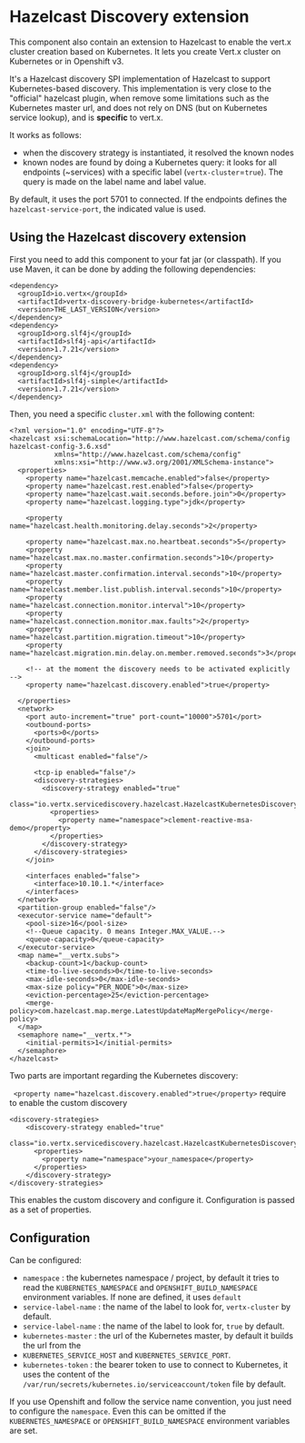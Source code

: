 # Hazelcast Discovery extension

This component also contain an extension to Hazelcast to enable the vert.x cluster creation based on Kubernetes. It
lets you create Vert.x cluster on Kubernetes or in Openshift v3.

It's a Hazelcast discovery SPI implementation of Hazelcast to support Kubernetes-based discovery. This implementation
is very close to the "official" hazelcast plugin, when remove some limitations such as the Kubernetes master url, and
does not rely on DNS (but on Kubernetes service lookup), and is **specific** to vert.x.

It works as follows:

* when the discovery strategy is instantiated, it resolved the known nodes
* known nodes are found by doing a Kubernetes query: it looks for all endpoints (~services) with a specific label
(`vertx-cluster`=`true`). The query is made on the label name and label value.

By default, it uses the port 5701 to connected. If the endpoints defines the `hazelcast-service-port`, the indicated
value is used.

## Using the Hazelcast discovery extension

First you need to add this component to your fat jar (or classpath). If you use Maven, it can be done by adding the
following dependencies:

```
<dependency>
  <groupId>io.vertx</groupId>
  <artifactId>vertx-discovery-bridge-kubernetes</artifactId>
  <version>THE_LAST_VERSION</version>
</dependency>
<dependency>
  <groupId>org.slf4j</groupId>
  <artifactId>slf4j-api</artifactId>
  <version>1.7.21</version>
</dependency>
<dependency>
  <groupId>org.slf4j</groupId>
  <artifactId>slf4j-simple</artifactId>
  <version>1.7.21</version>
</dependency>
```

Then, you need a specific `cluster.xml` with the following content:

```
<?xml version="1.0" encoding="UTF-8"?>
<hazelcast xsi:schemaLocation="http://www.hazelcast.com/schema/config hazelcast-config-3.6.xsd"
           xmlns="http://www.hazelcast.com/schema/config"
           xmlns:xsi="http://www.w3.org/2001/XMLSchema-instance">
  <properties>
    <property name="hazelcast.memcache.enabled">false</property>
    <property name="hazelcast.rest.enabled">false</property>
    <property name="hazelcast.wait.seconds.before.join">0</property>
    <property name="hazelcast.logging.type">jdk</property>

    <property name="hazelcast.health.monitoring.delay.seconds">2</property>

    <property name="hazelcast.max.no.heartbeat.seconds">5</property>
    <property name="hazelcast.max.no.master.confirmation.seconds">10</property>
    <property name="hazelcast.master.confirmation.interval.seconds">10</property>
    <property name="hazelcast.member.list.publish.interval.seconds">10</property>
    <property name="hazelcast.connection.monitor.interval">10</property>
    <property name="hazelcast.connection.monitor.max.faults">2</property>
    <property name="hazelcast.partition.migration.timeout">10</property>
    <property name="hazelcast.migration.min.delay.on.member.removed.seconds">3</property>

    <!-- at the moment the discovery needs to be activated explicitly -->
    <property name="hazelcast.discovery.enabled">true</property>

  </properties>
  <network>
    <port auto-increment="true" port-count="10000">5701</port>
    <outbound-ports>
      <ports>0</ports>
    </outbound-ports>
    <join>
      <multicast enabled="false"/>

      <tcp-ip enabled="false"/>
      <discovery-strategies>
        <discovery-strategy enabled="true"
                            class="io.vertx.servicediscovery.hazelcast.HazelcastKubernetesDiscoveryStrategy">
          <properties>
            <property name="namespace">clement-reactive-msa-demo</property>
          </properties>
        </discovery-strategy>
      </discovery-strategies>
    </join>

    <interfaces enabled="false">
      <interface>10.10.1.*</interface>
    </interfaces>
  </network>
  <partition-group enabled="false"/>
  <executor-service name="default">
    <pool-size>16</pool-size>
    <!--Queue capacity. 0 means Integer.MAX_VALUE.-->
    <queue-capacity>0</queue-capacity>
  </executor-service>
  <map name="__vertx.subs">
    <backup-count>1</backup-count>
    <time-to-live-seconds>0</time-to-live-seconds>
    <max-idle-seconds>0</max-idle-seconds>
    <max-size policy="PER_NODE">0</max-size>
    <eviction-percentage>25</eviction-percentage>
    <merge-policy>com.hazelcast.map.merge.LatestUpdateMapMergePolicy</merge-policy>
  </map>
  <semaphore name="__vertx.*">
    <initial-permits>1</initial-permits>
  </semaphore>
</hazelcast>
```

Two parts are important regarding the Kubernetes discovery:

` <property name="hazelcast.discovery.enabled">true</property>` require to enable the custom discovery

```
<discovery-strategies>
    <discovery-strategy enabled="true"
                        class="io.vertx.servicediscovery.hazelcast.HazelcastKubernetesDiscoveryStrategy">
      <properties>
        <property name="namespace">your_namespace</property>
      </properties>
    </discovery-strategy>
</discovery-strategies>
```

This enables the custom discovery and configure it. Configuration is passed as a set of properties.

## Configuration

Can be configured:

* `namespace` : the kubernetes namespace / project, by default it tries to read the
`KUBERNETES_NAMESPACE` and `OPENSHIFT_BUILD_NAMESPACE`
 environment variables. If none are defined, it uses `default`
* `service-label-name` : the name of the label to look for, `vertx-cluster` by default.
* `service-label-name` : the name of the label to look for, `true` by default.
* `kubernetes-master` : the url of the Kubernetes master, by default it builds the url from the
* `KUBERNETES_SERVICE_HOST` and `KUBERNETES_SERVICE_PORT`.
* `kubernetes-token` : the bearer token to use to connect to Kubernetes, it uses the content of the
 `/var/run/secrets/kubernetes.io/serviceaccount/token` file by default.

If you use Openshift and follow the service name convention, you just need to configure the `namespace`. Even this
 can be omitted if the `KUBERNETES_NAMESPACE` or `OPENSHIFT_BUILD_NAMESPACE` environment variables are set.
